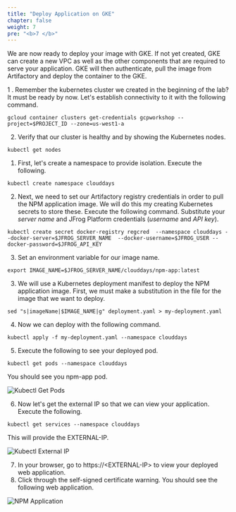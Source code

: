 ```yaml
---
title: "Deploy Application on GKE"
chapter: false
weight: 7
pre: "<b>7 </b>"
---
```


We are now ready to deploy your image with GKE. If not yet created, GKE can create a new VPC as well as the other components that are required to serve your application. GKE will then authenticate, pull the image from Artifactory and deploy the container to the GKE.

1 . Remember the kubernetes cluster we created in the beginning of the lab? It must be ready by now. Let's establish connectivity to it with the following command.

```
gcloud container clusters get-credentials gcpworkshop --project=$PROJECT_ID --zone=us-west1-a
```

2. Verify that our cluster is healthy and by showing the Kubernetes nodes.

```
kubectl get nodes
```

1. First, let's create a namespace to provide isolation. Execute the following.

``
kubectl create namespace clouddays
``

2. Next, we need to set our Artifactory registry credentials in order to pull the NPM application image. We will do this my creating Kubernetes secrets to store these. Execute the following command. Substitute your _server name_ and JFrog Platform credentials (_username_ and _API key_).

``
kubectl create secret docker-registry regcred 
    --namespace clouddays
    --docker-server=$JFROG_SERVER_NAME 
    --docker-username=$JFROG_USER
    --docker-password=$JFROG_API_KEY
``

3. Set an environment variable for our image name.

``
export IMAGE_NAME=$JFROG_SERVER_NAME/clouddays/npm-app:latest
``

3. We will use a Kubernetes deployment manifest to deploy the NPM application image. First, we must make a substitution in the file for the image that we want to deploy.

``
sed "s|imageName|$IMAGE_NAME|g" deployment.yaml > my-deployment.yaml
``

4. Now we can deploy with the following command.

``
kubectl apply -f my-deployment.yaml --namespace clouddays
``

5. Execute the following to see your deployed pod.

``
kubectl get pods --namespace clouddays
``

You should see you npm-app pod.

![Kubectl Get Pods](/images/kubectl-get-pods.png)

6. Now let's get the external IP so that we can view your application. Execute the following.

``
kubectl get services --namespace clouddays
``

This will provide the EXTERNAL-IP.

![Kubectl External IP](/images/kubectl-external-ip.png)

7. In your browser, go to https://\<EXTERNAL-IP\> to view your deployed web application. 
8. Click through the self-signed certificate warning. You should see the following web application.

![NPM Application](/images/npm-app.png)
